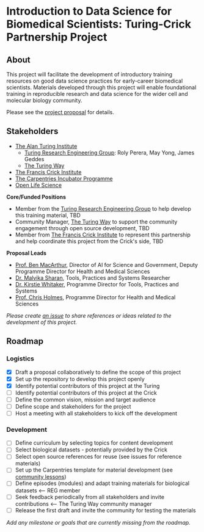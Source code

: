 # Introduction to Data Science for Biomedical Scientists: Turing-Crick Partnership Project

## About

This project will facilitate the development of introductory training resources on good data science practices for early-career biomedical scientists. 
Materials developed through this project will enable foundational training in reproducible research and data science for the wider cell and molecular biology community.

Please see the [project proposal](https://github.com/alan-turing-institute/data-training-for-bioscience/blob/main/proposal/2021-06-ASG-proposal.md) for details.

## Stakeholders

- [The Alan Turing Institute](https://www.turing.ac.uk)
  - [Turing Research Engineering Group](https://www.turing.ac.uk/research-engineering): Roly Perera, May Yong, James Geddes
  - [The Turing Way](https://www.turing.ac.uk/research/research-projects/turing-way-handbook-reproducible-data-science)
- [The Francis Crick Institute](https://www.turing.ac.uk/collaborate-turing/current-partnerships-and-collaborations/francis-crick-institute)
- [The Carpentries Incubator Programme](https://github.com/carpentries-incubator)
- [Open Life Science](https://openlifesci.org/)

**Core/Funded Positions**
- Member from the [Turing Research Engineering Group](https://www.turing.ac.uk/research-engineering) to help develop this training material, TBD
- Community Manager, [The Turing Way](https://www.turing.ac.uk/research/research-projects/turing-way-handbook-reproducible-data-science) to support the community engagement through open source development, TBD
- Member from [The Francis Crick Institute](https://www.turing.ac.uk/collaborate-turing/current-partnerships-and-collaborations/francis-crick-institute) to represent this partnership and help coordinate this project from the Crick's side, TBD

**Proposal Leads**
  - [Prof. Ben MacArthur](https://www.turing.ac.uk/people/researchers/ben-macarthur), Director of AI for Science and Government, Deputy Programme Director for Health and Medical Sciences
  - [Dr. Malvika Sharan](https://www.turing.ac.uk/people/spotlights/malvika-sharan), Tools, Practices and Systems Researcher
  - [Dr. Kirstie Whitaker](https://www.turing.ac.uk/people/researchers/kirstie-whitaker), Programme Director for Tools, Practices and Systems
  - [Prof. Chris Holmes](https://www.turing.ac.uk/people/researchers/ben-macarthur), Programme Director for Health and Medical Sciences

*Please create [an issue](https://github.com/alan-turing-institute/data-training-for-bioscience/issues) to share references or ideas related to the development of this project.*

## Roadmap

### Logistics

- [x] Draft a proposal collaboratively to define the scope of this project
- [x] Set up the repository to develop this project openly
- [x] Identify potential contributors of this project at the Turing
- [ ] Identify potential contributors of this project at the Crick
- [ ] Define the common vision, mission and target audience
- [ ] Define scope and stakeholders for the project
- [ ] Host a meeting with all stakeholders to kick off the development 

### Development

- [ ] Define curriculum by selecting topics for content development
- [ ] Select biological datasets - potentially provided by the Crick
- [ ] Select open source references for reuse (see issues for reference materials)
- [ ] Set up the Carpentries template for material development (see [community lessons](https://carpentries.org/community-lessons/))
- [ ] Define episodes (modules) and adapt training materials for biological datasets <-- REG member
- [ ] Seek feedback periodically from all stakeholders and invite contributions <-- The Turing Way community manager
- [ ] Release the first draft and invite the community for testing the materials

*Add any milestone or goals that are currently missing from the roadmap.*
